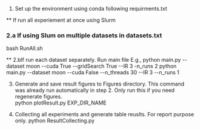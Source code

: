 1. Set up the environment using conda following requirments.txt

** If run all experiement at once using Slurm
### 2.a If using Slum on multiple datasets in datasets.txt
bash RunAll.sh

** 2.bIf run each dataset separately. Run main file E.g., 
python main.py --dataset moon --cuda True --gridSearch True --IR 3 -n_runs 2
python main.py --dataset moon --cuda False --n_threads 30  --IR 3 --n_runs 1

3. Generate and save result figures to Figures directory. This command was already run automatically in step 2. Only run this if you need regenerate figures.  
python plotResult.py EXP_DIR_NAME

4. Collecting all experiments and generate table reuslts. For report purpose only.
python ResultCollecting.py 


